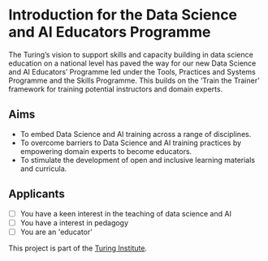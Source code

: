 # Introduction for the Data Science and AI Educators Programme

The Turing’s vision to support skills and capacity building in data science education on a national level has paved the way for our new Data Science and AI Educators’ Programme
led under the Tools, Practices and Systems Programme and the Skills Programme. This builds on the ‘Train the Trainer’ framework for training potential instructors and domain
experts.  

 ## Aims
- To embed Data Science and AI training across a range of disciplines. 
- To overcome barriers to Data Science and AI training practices by empowering domain experts to become educators.  
- To stimulate the development of open and inclusive learning materials and curricula. 

## Applicants
- [ ] You have a keen interest in the teaching of data science and AI
- [ ] You have a interest in pedagogy
- [ ] You are an 'educator' 

This project is part of the [Turing Institute](https://github.com/orgs/alan-turing-institute/).
